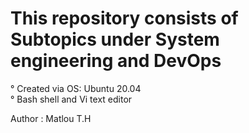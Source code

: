 # This repository consists of Subtopics under System engineering and DevOps

° Created via OS: Ubuntu 20.04 <br>
° Bash shell and Vi text editor

Author : Matlou T.H 
